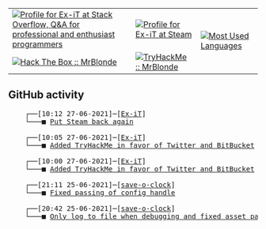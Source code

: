<table>
    <tr>
        <td>
            <a href="https://stackoverflow.com/users/3351720/ex-it">
                <img alt="Profile for Ex-iT at Stack Overflow, Q&amp;A for professional and enthusiast programmers" src="https://stackoverflow.com/users/flair/3351720.png?theme=dark" />
            </a>
        </td>
        <td>
            <a href="https://steamcommunity.com/id/Ex-iT">
                <img alt="Profile for Ex-iT at Steam" src="https://steamcommunity-a.akamaihd.net/public/shared/images/header/globalheader_logo.png" />
            </a>
        </td>
        <td rowspan="2">
            <a href="https://github.com/Ex-iT/">
                <img alt="Most Used Languages" src="https://github-readme-stats.vercel.app/api/top-langs/?username=ex-it&layout=compact&theme=algolia" />
            </a>
        </td>
    </tr>
    <tr>
        <td>
            <a href="https://app.hackthebox.eu/profile/169430">
                <img alt="Hack The Box :: MrBlonde" src="https://www.hackthebox.eu/badge/image/169430" />
            </a>
        </td>
        <td>
            <a href="https://tryhackme.com/p/MrBlonde/">
                <img alt="TryHackMe :: MrBlonde" src="https://tryhackme-badges.s3.amazonaws.com/MrBlonde.png" />
            </a>
        </td>
    </tr>
</table>

<h2>GitHub activity</h2>

<pre>
    ┌──[10:12 27-06-2021]─[<a href="https://github.com/Ex-iT/Ex-iT">Ex-iT</a>]
    └───■ <a href="https://github.com/Ex-iT/Ex-iT/commit/ffab5a7b8e4976fa8f0aa6f65eed9dba858aad7b">Put Steam back again</a><br />
    ┌──[10:05 27-06-2021]─[<a href="https://github.com/Ex-iT/Ex-iT">Ex-iT</a>]
    └───■ <a href="https://github.com/Ex-iT/Ex-iT/commit/5801d2eaec53b006ffe092b2fdc4ae995de0959d">Added TryHackMe in favor of Twitter and BitBucket</a><br />
    ┌──[10:00 27-06-2021]─[<a href="https://github.com/Ex-iT/Ex-iT">Ex-iT</a>]
    └───■ <a href="https://github.com/Ex-iT/Ex-iT/commit/df548ff5da394785c3585b33e8ab410f7c591c3e">Added TryHackMe in favor of Twitter and BitBucket</a><br />
    ┌──[21:11 25-06-2021]─[<a href="https://github.com/Ex-iT/save-o-clock">save-o-clock</a>]
    └───■ <a href="https://github.com/Ex-iT/save-o-clock/commit/bd686e2ab33c9941c6ed2715e52f355d2c754638">Fixed passing of config handle</a><br />
    ┌──[20:42 25-06-2021]─[<a href="https://github.com/Ex-iT/save-o-clock">save-o-clock</a>]
    └───■ <a href="https://github.com/Ex-iT/save-o-clock/commit/67228cc5bff4cef5be6d233f1e2312812a39cfbb">Only log to file when debugging and fixed asset paths</a><br />
</pre>